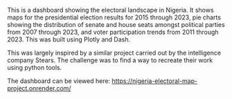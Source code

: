 This is a dashboard showing the electoral landscape in Nigeria. It shows maps for the presidential election results for 2015 through 2023, 
pie charts showing the distribution of senate and house seats amongst political parties from 2007 through 2023, 
and voter participation trends from 2011 through 2023. This was built using Plotly and Dash.

This was largely inspired by a similar project carried out by the intelligence company Stears. The challenge was to find a way to recreate their work using python tools.

The dashboard can be viewed here: https://nigeria-electoral-map-project.onrender.com/
